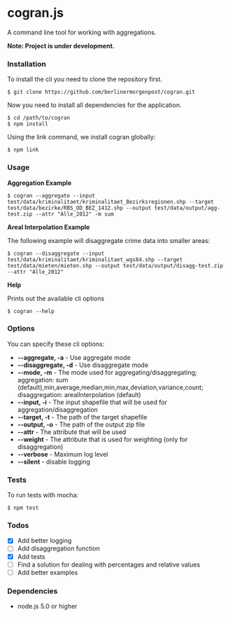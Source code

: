 # cogran.js

A command line tool for working with aggregations.

**Note: Project is under development.**


### Installation

To install the cli you need to clone the repository first.

```
$ git clone https://github.com/berlinermorgenpost/cogran.git
```

Now you need to install all dependencies for the application.

```
$ cd /path/to/cogran
$ npm install
```

Using the link command, we install cogran globally:

```
$ npm link
```

### Usage

**Aggregation Example**

```
$ cogran --aggregate --input test/data/kriminalitaet/kriminalitaet_Bezirksregionen.shp --target test/data/bezirke/RBS_OD_BEZ_1412.shp --output test/data/output/agg-test.zip --attr "Alle_2012" -m sum
```

**Areal Interpolation Example**

The following example will disaggregate crime data into smaller areas:

```
$ cogran --disaggregate --input test/data/kriminalitaet/kriminalitaet_wgs84.shp --target test/data/mieten/mieten.shp --output test/data/output/disagg-test.zip --attr "Alle_2012"
```

**Help**

Prints out the available cli options

```
$ cogran --help
```


### Options

You can specify these cli options:

* **--aggregate, -a** - Use aggregate mode
* **--disaggregate, -d** - Use disaggregate mode
* **--mode, -m** - The mode used for aggregating/disaggregating; aggregation: sum (default),min,average,median,min,max,deviation,variance,count; disaggregation: arealInterpolation (default)
* **--input, -i** - The input shapefile that will be used for aggregation/disaggregation
* **--target, -t** - The path of the target shapefile
* **--output, -o** - The path of the output zip file
* **--attr** - The attribute that will be used
* **--weight** - The attribute that is used for weighting (only for disaggregation)
* **--verbose** - Maximum log level
* **--silent** - disable logging

### Tests

To run tests with mocha:

```
$ npm test
```

### Todos

* [x] Add better logging
* [ ] Add disaggregation function
* [x] Add tests
* [ ] Find a solution for dealing with percentages and relative values
* [ ] Add better examples

### Dependencies

* node.js 5.0 or higher
